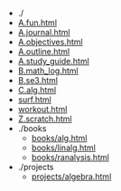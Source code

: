 * ./
* [A.fun.html](https://hychn.github.io/html/A.fun.html)
* [A.journal.html](https://hychn.github.io/html/A.journal.html)
* [A.objectives.html](https://hychn.github.io/html/A.objectives.html)
* [A.outline.html](https://hychn.github.io/html/A.outline.html)
* [A.study_guide.html](https://hychn.github.io/html/A.study_guide.html)
* [B.math_log.html](https://hychn.github.io/html/B.math_log.html)
* [B.se3.html](https://hychn.github.io/html/B.se3.html)
* [C.alg.html](https://hychn.github.io/html/C.alg.html)
* [surf.html](https://hychn.github.io/html/surf.html)
* [workout.html](https://hychn.github.io/html/workout.html)
* [Z.scratch.html](https://hychn.github.io/html/Z.scratch.html)
* ./books
  * [books/alg.html](https://hychn.github.io/html/books/alg.html)
  * [books/linalg.html](https://hychn.github.io/html/books/linalg.html)
  * [books/ranalysis.html](https://hychn.github.io/html/books/ranalysis.html)
* ./projects
  * [projects/algebra.html](https://hychn.github.io/html/projects/algebra.html)
